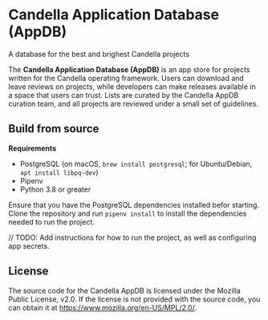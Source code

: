 # Candella Application Database (AppDB)
A database for the best and brighest Candella projects

The **Candella Application Database (AppDB)** is an app store for projects written for the Candella operating framework. Users can download and leave reviews on projects, while developers can make releases available in a space that users can trust. Lists are curated by the Candella AppDB curation team, and all projects are reviewed under a small set of guidelines. 

## Build from source

**Requirements**

- PostgreSQL (on macOS, `brew install postgresql`; for Ubuntu/Debian, `apt install libpq-dev`)
- Pipenv
- Python 3.8 or greater

Ensure that you have the PostgreSQL dependencies installed befor starting. Clone the repository and run `pipenv install`
to install the dependencies needed to run the project.

// TODO: Add instructions for how to run the project, as well as configuring app secrets.

## License

The source code for the Candella AppDB is licensed under the Mozilla Public License, v2.0. If the license is not provided with the source code, you can obtain it at https://www.mozilla.org/en-US/MPL/2.0/.
